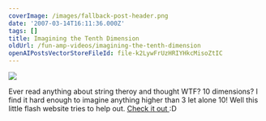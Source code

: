 ```yaml
---
coverImage: /images/fallback-post-header.png
date: '2007-03-14T16:11:36.000Z'
tags: []
title: Imagining the Tenth Dimension
oldUrl: /fun-amp-videos/imagining-the-tenth-dimension
openAIPostsVectorStoreFileId: file-k2LywFrUzHRIYHkcMisoZtIC
---
```


![](https://www.mikecann.co.uk/Images/Others/10dimensions.png)

Ever read anything about string theroy and thought WTF? 10 dimensions? I find it hard enough to imagine anything higher than 3 let alone 10! Well this little flash website tries to help out. [Check it out ](https://www.tenthdimension.com/flash2.php):D
